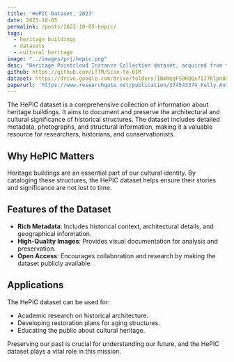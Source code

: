 ```yaml
---
title: 'HePIC Dataset, 2023'
date: 2023-10-05
permalink: /posts/2023-10-05-hepic/
tags:
  - heritage buildings
  - datasets
  - cultural heritage
image: "../images/prj/hepic.png"
desc: "Heritage Pointcloud Instance Collection dataset, acquired from two large buildings and annotated at a point-wise semantic level based on existent BIM models. The dataset was published and presented oral at ICIP 2023."
github: https://github.com/LTTM/Scan-to-BIM
dataset: https://drive.google.com/drive/folders/1NmRegFS9HQQx7IJ7Klpn8mgWbW6bv9Eo?usp=drive_link
paperurl: 'https://www.researchgate.net/publication/374543374_Fully_Automated_Scan-to-BIM_Via_Point_Cloud_Instance_Segmentation#fullTextFileContent'
---
```


The HePIC dataset is a comprehensive collection of information about heritage buildings. It aims to document and preserve the architectural and cultural significance of historical structures. The dataset includes detailed metadata, photographs, and structural information, making it a valuable resource for researchers, historians, and conservationists.

## Why HePIC Matters

Heritage buildings are an essential part of our cultural identity. By cataloging these structures, the HePIC dataset helps ensure their stories and significance are not lost to time.

## Features of the Dataset

- **Rich Metadata**: Includes historical context, architectural details, and geographical information.
- **High-Quality Images**: Provides visual documentation for analysis and preservation.
- **Open Access**: Encourages collaboration and research by making the dataset publicly available.

## Applications

The HePIC dataset can be used for:

- Academic research on historical architecture.
- Developing restoration plans for aging structures.
- Educating the public about cultural heritage.

Preserving our past is crucial for understanding our future, and the HePIC dataset plays a vital role in this mission.
